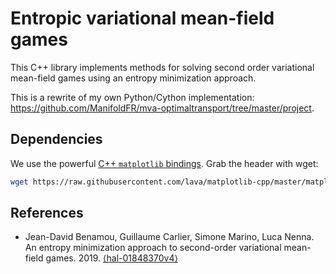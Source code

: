 # Entropic variational mean-field games

This C++ library implements methods for solving second order variational mean-field games using an entropy minimization approach.

This is a rewrite of my own Python/Cython implementation: https://github.com/ManifoldFR/mva-optimaltransport/tree/master/project.

## Dependencies

We use the powerful [C++ `matplotlib` bindings](https://github.com/lava/matplotlib-cpp). Grab the header with wget:
```bash
wget https://raw.githubusercontent.com/lava/matplotlib-cpp/master/matplotlibcpp.h
```

## References
* Jean-David Benamou, Guillaume Carlier, Simone Marino, Luca Nenna. An entropy minimization approach to second-order variational mean-field games. 2019. [⟨hal-01848370v4⟩](https://hal.archives-ouvertes.fr/hal-01848370v4)
